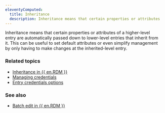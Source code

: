 ```yaml
---
eleventyComputed:
  title: Inheritance
  description: Inheritance means that certain properties or attributes of a higher-level entry are automatically passed down to lower-level entries that inherit from it.
---
```

Inheritance means that certain properties or attributes of a higher-level entry are automatically passed down to lower-level entries that inherit from it. This can be useful to set default attributes or even simplify management by only having to make changes at the inherited-level entry.

### Related topics
* [Inheritance in {{ en.RDM }}](/kb/remote-desktop-manager/knowledge-base/inheritance/)
* [Managing credentials](/rdm/windows/getting-started/managing-credentials/)
* [Entry credentials options](/rdm/windows/commands/edit/entries/entry-credentials-options/)

### See also
* [Batch edit in {{ en.RDM }}](/kb/remote-desktop-manager/how-to-articles/batch-edit-rdm/#entryfolder-selection)
